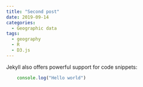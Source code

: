 ```yaml
---
title: "Second post"
date: 2019-09-14
categories:
  - Geographic data
tags:
  - geography
  - R
  - D3.js
---
```



Jekyll also offers powerful support for code snippets:

```javascript
    console.log("Hello world")
```